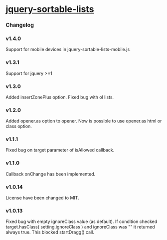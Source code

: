 <h1><a href="http://camohub.github.io/jquery-sortable-lists/index.html">jquery-sortable-lists</a></h1>
<h2 style="font-size:17px">Changelog</h2>

<h3>v1.4.0</h3>
<p>Support for mobile devices in jquery-sortable-lists-mobile.js</p>

<h3>v1.3.1</h3>
<p>Support for jquery >=1</p>

<h3>v1.3.0</h3>
<p>Added insertZonePlus option. Fixed bug with ol lists.</p>

<h3>v1.2.0</h3>
<p>Added opener.as option to opener. Now is possible to use opener.as html or class option.</p>

<h3>v1.1.1</h3>
<p>Fixed bug on target parameter of isAllowed callback.</p>

<h3>v1.1.0</h3>
<p>Callback onChange has been implemented.</p>

<h3>v1.0.14</h3>
<p>License have been changed to MIT.</p>

<h3>v1.0.13</h3>
<p>Fixed bug with empty ignoreClass value (as default). If condition checked target.hasClass( setting.ignoreClass ) and ignoreClass was "" it returned always true. This blocked startDragg() call.</p>

				
